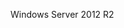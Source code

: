 <Token xmlns:xlink="http://www.w3.org/1999/xlink">Windows Server 2012 R2</Token>

<!--HONumber=May16_HO2-->


